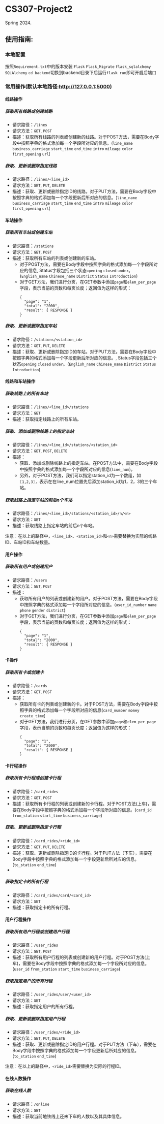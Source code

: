 # CS307-Project2

Spring 2024.

## 使用指南:
### 本地配置
按照`Requirement.txt`中的版本安装 `Flask` `Flask_Migrate` `flask_sqlalchemy` `SQLAlchemy`
`cd backend`切换到backend目录下后运行`flask run`即可开启后端口

### 常用操作(默认本地路径:http://127.0.0.1:5000)
#### 线路操作

##### 获取所有线路或创建线路

- 请求路径：`/lines`
- 请求方法：`GET`, `POST`
- 描述：获取所有线路的列表或创建新的线路。对于POST方法，需要在Body字段中按照字典的格式添加每一个字段所对应的信息。(`line_name` `business_carriage` `start_time` `end_time` `intro` `mileage` `color` `first_opening` `url`)

##### 获取、更新或删除指定线路

- 请求路径：`/lines/<line_id>`
- 请求方法：`GET`, `PUT`, `DELETE`
- 描述：获取、更新或删除指定ID的线路。对于PUT方法，需要在Body字段中按照字典的格式添加每一个字段更新后所对应的信息。(`line_name` `business_carriage` `start_time` `end_time` `intro` `mileage` `color` `first_opening` `url`)

#### 车站操作

##### 获取所有车站或创建车站

- 请求路径：`/stations`
- 请求方法：`GET`, `POST`
- 描述：获取所有车站的列表或创建新的车站。
  - 对于POST方法，需要在Body字段中按照字典的格式添加每一个字段所对应的信息, Status字段包括三个状态`opening` `closed` `under`。(`English_name` `Chinese_name` `District` `Status` `Introduction`)
  - 对于GET方法，我们进行分页，在GET参数中添加`page`和`elem_per_page`字段，表示当前的页数和每页长度；返回值为这样的形式：
      ```
      {
        "page": "1",
        "total": "2000",
        "result": { RESPONSE }
      }
      ```

##### 获取、更新或删除指定车站

- 请求路径：`/stations/<station_id>`
- 请求方法：`GET`, `PUT`, `DELETE`
- 描述：获取、更新或删除指定ID的车站。对于PUT方法，需要在Body字段中按照字典的格式添加每一个字段更新后所对应的信息。, Status字段包括三个状态`opening` `closed` `under`。(`English_name` `Chinese_name` `District` `Status` `Introduction`)

#### 线路和车站操作

##### 获取线路上的所有车站

- 请求路径：`/lines/<line_id>/stations`
- 请求方法：`GET`
- 描述：获取指定线路上的所有车站。

##### 获取、添加或删除线路上的指定车站

- 请求路径：`/lines/<line_id>/stations/<station_id>`
- 请求方法：`GET`, `POST`, `DELETE`
- 描述：
  - 获取、添加或删除线路上的指定车站。在POST方法中，需要在Body字段中按照字典的格式添加每一个字段所对应的信息(`line_num`)。
  - 另外，对于POST方法，我们可以指定station_id为一个数组，如`[1,2,3]`，表示在在line_num位置先后添加station_id为1，2，3的三个车站。

##### 获取线路上指定车站的前后n个车站

- 请求路径：`/lines/<line_id>/stations/<station_id>/n/<n>`
- 请求方法：`GET`
- 描述：获取线路上指定车站的前后n个车站。

注意：在以上的路径中，`<line_id>`、`<station_id>`和`<n>`需要替换为实际的线路ID、车站ID和车站数量。

#### 用户操作

##### 获取所有用户或创建用户

- 请求路径：`/users`
- 请求方法：`GET`, `POST`
- 描述：
  - 获取所有用户的列表或创建新的用户。对于POST方法，需要在Body字段中按照字典的格式添加每一个字段所对应的信息。(`user_id_number` `name` `phone` `gender` `district`)
  - 对于GET方法，我们进行分页，在GET参数中添加`page`和`elem_per_page`字段，表示当前的页数和每页长度；返回值为这样的形式：
      ```
      {
        "page": "1",
        "total": "2000",
        "result": { RESPONSE }
      }
      ```

#### 卡操作

##### 获取所有卡或创建卡

- 请求路径：`/cards`
- 请求方法：`GET`, `POST`
- 描述：
  - 获取所有卡的列表或创建新的卡。对于POST方法，需要在Body字段中按照字典的格式添加每一个字段所对应的信息(`card_number` `money` `create_time`)
  - 对于GET方法，我们进行分页，在GET参数中添加`page`和`elem_per_page`字段，表示当前的页数和每页长度；返回值为这样的形式：
      ```
      {
        "page": "1",
        "total": "2000",
        "result": { RESPONSE }
      }
      ```

#### 卡行程操作

##### 获取所有卡行程或创建卡行程

- 请求路径：`/card_rides`
- 请求方法：`GET`, `POST`
- 描述：获取所有卡行程的列表或创建新的卡行程。对于POST方法(上车)，需要在Body字段中按照字典的格式添加每一个字段所对应的信息。(`card_id` `from_station` `start_time` `business_carriage`)

##### 获取、更新或删除指定卡行程

- 请求路径：`/card_rides/<ride_id>`
- 请求方法：`GET`, `PUT`, `DELETE`
- 描述：获取、更新或删除指定ID的卡行程。对于PUT方法（下车），需要在Body字段中按照字典的格式添加每一个字段更新后所对应的信息。(`to_station` `end_time`)
- 
##### 获取指定卡的所有行程

- 请求路径：`/card_rides/card/<card_id>`
- 请求方法：`GET`
- 描述：获取指定卡的所有行程。

#### 用户行程操作

##### 获取所有用户行程或创建用户行程

- 请求路径：`/user_rides`
- 请求方法：`GET`, `POST`
- 描述：获取所有用户行程的列表或创建新的用户行程。对于POST方法(上车)，需要在Body字段中按照字典的格式添加每一个字段所对应的信息。(`user_id` `from_station` `start_time` `business_carriage`)

##### 获取指定用户的所有行程

- 请求路径：`/user_rides/user/<user_id>`
- 请求方法：`GET`
- 描述：获取指定用户的所有行程。

##### 获取、更新或删除指定用户行程

- 请求路径：`/user_rides/<ride_id>`
- 请求方法：`GET`, `PUT`, `DELETE`
- 描述：获取、更新或删除指定ID的用户行程。对于PUT方法（下车），需要在Body字段中按照字典的格式添加每一个字段更新后所对应的信息。(`to_station` `end_time`)

注意：在以上的路径中，`<ride_id>`需要替换为实际的行程ID。

#### 在线人数操作

##### 获取在线人数

- 请求路径：`/online`
- 请求方法：`GET`
- 描述：获取当前地铁线上还未下车的人数以及其具体信息。
